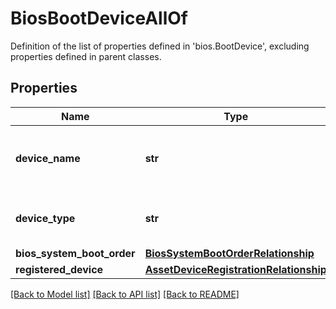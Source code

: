 # BiosBootDeviceAllOf

Definition of the list of properties defined in 'bios.BootDevice', excluding properties defined in parent classes.
## Properties
Name | Type | Description | Notes
------------ | ------------- | ------------- | -------------
**device_name** | **str** | Name of the Configured Boot Device. | [optional] [readonly] 
**device_type** | **str** | Type of the Configured Boot Device. | [optional] [readonly] 
**bios_system_boot_order** | [**BiosSystemBootOrderRelationship**](BiosSystemBootOrderRelationship.md) |  | [optional] 
**registered_device** | [**AssetDeviceRegistrationRelationship**](AssetDeviceRegistrationRelationship.md) |  | [optional] 

[[Back to Model list]](../README.md#documentation-for-models) [[Back to API list]](../README.md#documentation-for-api-endpoints) [[Back to README]](../README.md)


